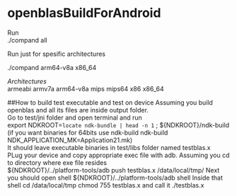 # openblasBuildForAndroid

Run   
./compand all  

Run just for spesific architectures  

./compand arm64-v8a x86_64  

*Architectures*  
armeabi armv7a arm64-v8a mips mips64  x86 x86_64  


##How to build test executable and test on device
Assuming you build openblas and all its files are inside output folder.  
Go to test/jni folder and open terminal and run  
export NDKROOT=`locate ndk-bundle | head -n 1` ;
${NDKROOT}/ndk-build  
(if you want binaries for 64bits use ndk-build ndk-build NDK_APPLICATION_MK=Application21.mk)   
It should leave executable binaries in test/libs folder named testblas.x  
PLug your device and copy appropriate exec file with adb. Assuming you cd to directory where exe file resides  
 ${NDKROOT}/../platform-tools/adb push testblas.x /data/local/tmp/
Next you should open shell
 ${NDKROOT}/../platform-tools/adb shell
Inside that shell
 cd /data/local/tmp
chmod 755 testblas.x
and call it
./testblas.x











